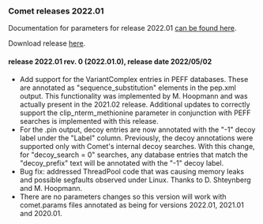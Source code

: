### Comet releases 2022.01

Documentation for parameters for release 2022.01 [can be found here](/Comet/parameters/parameters_202201/).

Download release [here](https://github.com/UWPR/Comet/releases/tag/v2022.01.0).

#### release 2022.01 rev. 0 (2022.01.0), release date 2022/05/02
- Add support for the VariantComplex entries in PEFF databases.
  These are annotated as "sequence_substitution" elements in the pep.xml
  output.  This functionality was implemented by M. Hoopmann and was actually
  present in the 2021.02 release.  Additional updates to correctly support
  the clip_nterm_methionine parameter in conjunction with PEFF searches is
  implemented with this release.
- For the .pin output, decoy entries are now annotated with the "-1" decoy label
  under the "Label" column.  Previously, the decoy annotations were supported
  only with Comet's internal decoy searches. With this change, for "decoy_search = 0"
  searches,  any database entries that match the "decoy_prefix" text will be
  annotated with the "-1" decoy label.
- Bug fix:  addressed ThreadPool code that was causing memory leaks and possible
  segfaults observed under Linux.  Thanks to D. Shteynberg and M. Hoopmann.
- There are no parameters changes so this version will work with comet.params files annotated as being
  for versions 2022.01, 2021.01 and 2020.01.
